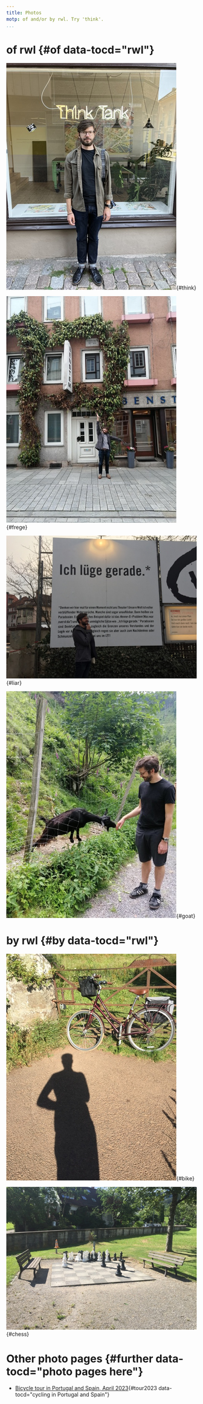 ```yaml
---
title: Photos
motp: of and/or by rwl. Try 'think'.
...
```


# of rwl {#of data-tocd="rwl"}

![In which I am skeptical of an alternative careerpath](./ThinkTank.jpg){#think}

![In which I visit Frege's student apartment](./FregesWohnung.jpg){#frege}

![In which I consider the Liar as theater](./LiarParadox.jpg){#liar}

![In which I have made a friend](./TheGoat.jpg){#goat}

# by rwl {#by data-tocd="rwl"}

![In which I congratulate myself for hauling it over the gate](./BikeAtTheLaw.jpg){#bike}

![In which I have lost again](./BigChess.jpg){#chess}

# Other photo pages {#further data-tocd="photo pages here"}

- [Bicycle tour in Portugal and Spain, April 2023](./portugaltour2023.html){#tour2023 data-tocd="cycling in Portugal and Spain"}
